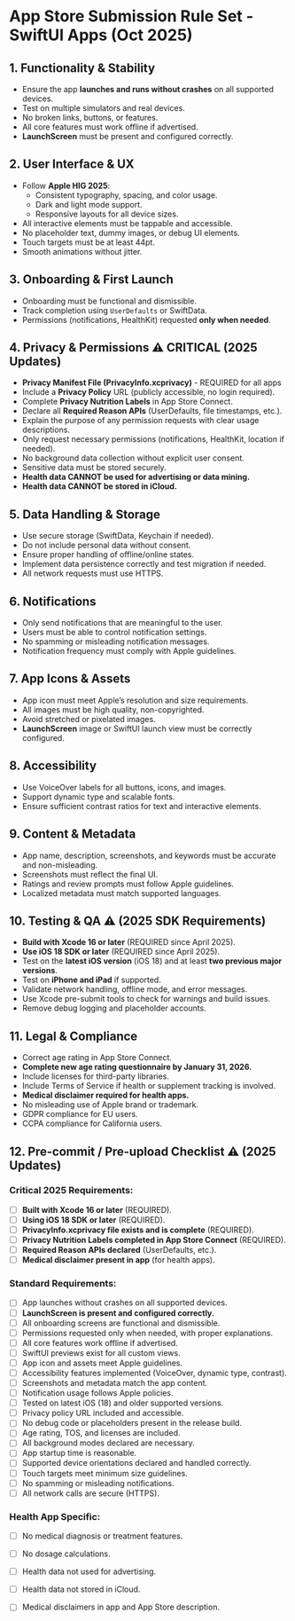 # App Store Submission Rule Set - SwiftUI Apps (Oct 2025)

## 1. Functionality & Stability
- Ensure the app **launches and runs without crashes** on all supported devices.
- Test on multiple simulators and real devices.
- No broken links, buttons, or features.
- All core features must work offline if advertised.
- **LaunchScreen** must be present and configured correctly.

## 2. User Interface & UX
- Follow **Apple HIG 2025**:
  - Consistent typography, spacing, and color usage.
  - Dark and light mode support.
  - Responsive layouts for all device sizes.
- All interactive elements must be tappable and accessible.
- No placeholder text, dummy images, or debug UI elements.
- Touch targets must be at least 44pt.
- Smooth animations without jitter.

## 3. Onboarding & First Launch
- Onboarding must be functional and dismissible.
- Track completion using `UserDefaults` or SwiftData.
- Permissions (notifications, HealthKit) requested **only when needed**.

## 4. Privacy & Permissions ⚠️ CRITICAL (2025 Updates)
- **Privacy Manifest File (PrivacyInfo.xcprivacy)** - REQUIRED for all apps
- Include a **Privacy Policy** URL (publicly accessible, no login required).
- Complete **Privacy Nutrition Labels** in App Store Connect.
- Declare all **Required Reason APIs** (UserDefaults, file timestamps, etc.).
- Explain the purpose of any permission requests with clear usage descriptions.
- Only request necessary permissions (notifications, HealthKit, location if needed).
- No background data collection without explicit user consent.
- Sensitive data must be stored securely.
- **Health data CANNOT be used for advertising or data mining.**
- **Health data CANNOT be stored in iCloud.**

## 5. Data Handling & Storage
- Use secure storage (SwiftData, Keychain if needed).
- Do not include personal data without consent.
- Ensure proper handling of offline/online states.
- Implement data persistence correctly and test migration if needed.
- All network requests must use HTTPS.

## 6. Notifications
- Only send notifications that are meaningful to the user.
- Users must be able to control notification settings.
- No spamming or misleading notification messages.
- Notification frequency must comply with Apple guidelines.

## 7. App Icons & Assets
- App icon must meet Apple’s resolution and size requirements.
- All images must be high quality, non-copyrighted.
- Avoid stretched or pixelated images.
- **LaunchScreen** image or SwiftUI launch view must be correctly configured.

## 8. Accessibility
- Use VoiceOver labels for all buttons, icons, and images.
- Support dynamic type and scalable fonts.
- Ensure sufficient contrast ratios for text and interactive elements.

## 9. Content & Metadata
- App name, description, screenshots, and keywords must be accurate and non-misleading.
- Screenshots must reflect the final UI.
- Ratings and review prompts must follow Apple guidelines.
- Localized metadata must match supported languages.

## 10. Testing & QA ⚠️ (2025 SDK Requirements)
- **Build with Xcode 16 or later** (REQUIRED since April 2025).
- **Use iOS 18 SDK or later** (REQUIRED since April 2025).
- Test on the **latest iOS version** (iOS 18) and at least **two previous major versions**.
- Test on **iPhone and iPad** if supported.
- Validate network handling, offline mode, and error messages.
- Use Xcode pre-submit tools to check for warnings and build issues.
- Remove debug logging and placeholder accounts.

## 11. Legal & Compliance
- Correct age rating in App Store Connect.
- **Complete new age rating questionnaire by January 31, 2026.**
- Include licenses for third-party libraries.
- Include Terms of Service if health or supplement tracking is involved.
- **Medical disclaimer required for health apps.**
- No misleading use of Apple brand or trademark.
- GDPR compliance for EU users.
- CCPA compliance for California users.

## 12. Pre-commit / Pre-upload Checklist ⚠️ (2025 Updates)

### Critical 2025 Requirements:
- [ ] **Built with Xcode 16 or later** (REQUIRED).
- [ ] **Using iOS 18 SDK or later** (REQUIRED).
- [ ] **PrivacyInfo.xcprivacy file exists and is complete** (REQUIRED).
- [ ] **Privacy Nutrition Labels completed in App Store Connect** (REQUIRED).
- [ ] **Required Reason APIs declared** (UserDefaults, etc.).
- [ ] **Medical disclaimer present in app** (for health apps).

### Standard Requirements:
- [ ] App launches without crashes on all supported devices.
- [ ] **LaunchScreen is present and configured correctly.**
- [ ] All onboarding screens are functional and dismissible.
- [ ] Permissions requested only when needed, with proper explanations.
- [ ] All core features work offline if advertised.
- [ ] SwiftUI previews exist for all custom views.
- [ ] App icon and assets meet Apple guidelines.
- [ ] Accessibility features implemented (VoiceOver, dynamic type, contrast).
- [ ] Screenshots and metadata match the app content.
- [ ] Notification usage follows Apple policies.
- [ ] Tested on latest iOS (18) and older supported versions.
- [ ] Privacy policy URL included and accessible.
- [ ] No debug code or placeholders present in the release build.
- [ ] Age rating, TOS, and licenses are included.
- [ ] All background modes declared are necessary.
- [ ] App startup time is reasonable.
- [ ] Supported device orientations declared and handled correctly.
- [ ] Touch targets meet minimum size guidelines.
- [ ] No spamming or misleading notifications.
- [ ] All network calls are secure (HTTPS).

### Health App Specific:
- [ ] No medical diagnosis or treatment features.
- [ ] No dosage calculations.
- [ ] Health data not used for advertising.
- [ ] Health data not stored in iCloud.
- [ ] Medical disclaimers in app and App Store description.

